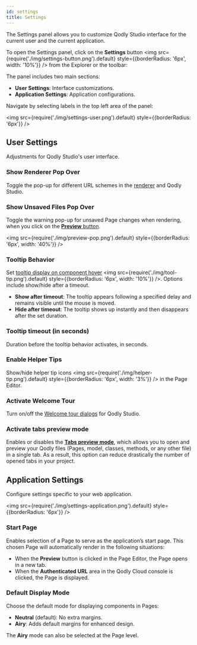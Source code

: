 ```yaml
---
id: settings
title: Settings
---
```


The Settings panel allows you to customize Qodly Studio interface for the current user and the current application. 

To open the Settings panel, click on the **Settings** button <img src={require('./img/settings-button.png').default} style={{borderRadius: '6px', width: '10%'}} /> from the Explorer or the toolbar:
 
The panel includes two main sections:

- **User Settings**: Interface customizations.
- **Application Settings**: Application configurations.

Navigate by selecting labels in the top left area of the panel:

<img src={require('./img/settings-user.png').default} style={{borderRadius: '6px'}} />


## User Settings

Adjustments for Qodly Studio's user interface.

### Show Renderer Pop Over

Toggle the pop-up for different URL schemes in the [renderer](rendering.md) and Qodly Studio.

### Show Unsaved Files Pop Over

Toggle the warning pop-up for unsaved Page changes when rendering, when you click on the [**Preview** button](rendering.md#preview-the-entire-site).

<img src={require('./img/preview-pop.png').default} style={{borderRadius: '6px', width: '40%'}} />

### Tooltip Behavior

Set [tooltip display on component hover](pageLoaders/components/componentsBasics.md#tooltip) <img src={require('./img/tool-tip.png').default} style={{borderRadius: '6px', width: '10%'}} />. Options include show/hide after a timeout.

- **Show after timeout**: The tooltip appears following a specified delay and remains visible until the mouse is moved.
- **Hide after timeout**: The tooltip shows up instantly and then disappears after the set duration.

### Tooltip timeout (in seconds)

Duration before the tooltip behavior activates, in seconds.

### Enable Helper Tips

Show/hide helper tip icons <img src={require('./img/helper-tip.png').default} style={{borderRadius: '6px', width: '3%'}} /> in the Page Editor.

### Activate Welcome Tour

Turn on/off the [Welcome tour dialogs](../4DQodlyPro/settings.md#activate-welcome-tour) for Qodly Studio.

### Activate tabs preview mode

Enables or disables the [**Tabs preview mode**](overview.md#preview-mode), which allows you to open and preview your Qodly files (Pages, model, classes, methods, or any other file) in a single tab. As a result, this option can reduce drastically the number of opened tabs in your project.



## Application Settings

Configure settings specific to your web application.

<img src={require('./img/settings-application.png').default} style={{borderRadius: '6px'}} />


### Start Page

<!-- this link should not be changed since it is the landing documentation section written in the default Qodly web server page-->

Enables selection of a Page to serve as the application’s start page. This chosen Page will automatically render in the following situations:

- When the **Preview** button is clicked in the Page Editor, the Page opens in a new tab.
- When the **Authenticated URL** area in the Qodly Cloud console is clicked, the Page is displayed.

### Default Display Mode

Choose the default mode for displaying components in Pages:

- **Neutral** (default): No extra margins.
- **Airy**: Adds default margins for enhanced design.

The **Airy** mode can also be selected at the Page level.